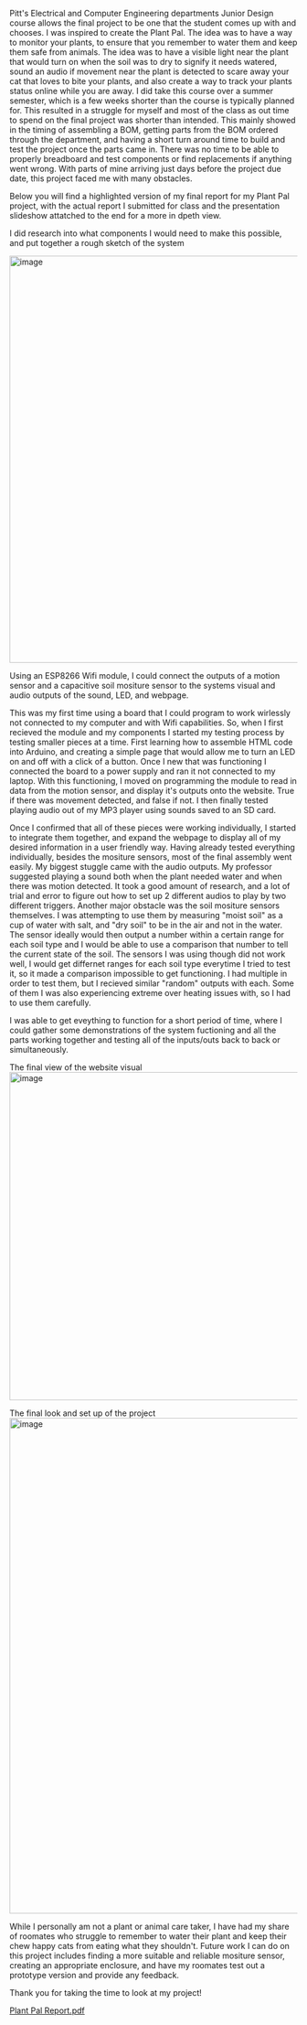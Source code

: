 Pitt's Electrical and Computer Engineering departments Junior Design course allows the final project to be one that the student comes up with and chooses. I was inspired to create the Plant Pal. The idea was to have a way to monitor your plants, to ensure that you remember to water them and keep them safe from animals. The idea was to have a visible light near the plant that would turn on when the soil was to dry to signify it needs watered, sound an audio if movement near the plant is detected to scare away your cat that loves to bite your plants, and also create a way to track your plants status online while you are away. I did take this course over a summer semester, which is a few weeks shorter than the course is typically planned for. This resulted in a struggle for myself and most of the class as out time to spend on the final project was shorter than intended. This mainly showed in the timing of assembling a BOM, getting parts from the BOM ordered through the department, and having a short turn around time to build and test the project once the parts came in. There was no time to be able to properly breadboard and test components or find replacements if anything went wrong. With parts of mine arriving just days before the project due date, this project faced me with many obstacles. 

 Below you will find a highlighted version of my final report for my Plant Pal project, with the actual report I submitted for class and the presentation slideshow attatched to the end for a more in dpeth view. 

I did research into what components I would need to make this possible, and put together a rough sketch of the system

<img width="1443" height="712" alt="image" src="https://github.com/user-attachments/assets/0ff85551-212b-4fc8-ac7e-83e515e385db" />

Using an ESP8266 Wifi module, I could connect the outputs of a motion sensor and a capacitive soil mositure sensor to the systems visual and audio outputs of the sound, LED, and webpage. 

This was my first time using a board that I could program to work wirlessly not connected to my computer and with Wifi capabilities. So, when I first recieved the module and my components I started my testing process by testing smaller pieces at a time. First learning how to assemble HTML code into Arduino, and creating a simple page that would allow me to turn an LED on and off with a click of a button. Once I new that was functioning I connected the board to a power supply and ran it not connected to my laptop. With this functioning, I moved on programming the module to read in data from the motion sensor, and display it's outputs onto the website. True if there was movement detected, and false if not. I then finally tested playing audio out of my MP3 player using sounds saved to an SD card. 

Once I confirmed that all of these pieces were working individually, I started to integrate them together, and expand the webpage to display all of my desired information in a user friendly way. Having already tested everything individually, besides the mositure sensors, most of the final assembly went easily. My biggest stuggle came with the audio outputs. My professor suggested playing a sound both when the plant needed water and when there was motion detected. It took a good amount of research, and a lot of trial and error to figure out how to set up 2 different audios to play by two different triggers. Another major obstacle was the soil mositure sensors themselves. I was attempting to use them by measuring "moist soil" as a cup of water with salt, and "dry soil" to be in the air and not in the water. The sensor ideally would then output a number within a certain range for each soil type and I would be able to use a comparison that number to tell the current state of the soil. The sensors I was using though did not work well, I would get differnet ranges for each soil type everytime I tried to test it, so it made a comparison impossible to get functioning. I had multiple in order to test them, but I recieved similar "random" outputs with each. Some of them I was also experiencing extreme over heating issues with, so I had to use them carefully. 

I was able to get eveything to function for a short period of time, where I could gather some demonstrations of the system fuctioning and all the parts working together and testing all of the inputs/outs back to back or simultaneously. 

The final view of the website visual 
<img width="2348" height="574" alt="image" src="https://github.com/user-attachments/assets/9157b589-3b57-49ba-b23e-9247c9dda883" />

The final look and set up of the project 
<img width="1575" height="867" alt="image" src="https://github.com/user-attachments/assets/48d0e816-180c-462e-b80a-b6c903008215" />


While I personally am not a plant or animal care taker, I have had my share of roomates who struggle to remember to water their plant and keep their chew happy cats from eating what they shouldn't. Future work I can do on this project includes finding a more suitable and reliable mositure sensor, creating an appropriate enclosure, and have my roomates test out a prototype version and provide any feedback. 

Thank you for taking the time to look at my project! 


[Plant Pal Report.pdf](https://github.com/user-attachments/files/21271861/Plant.Pal.Report.pdf)
